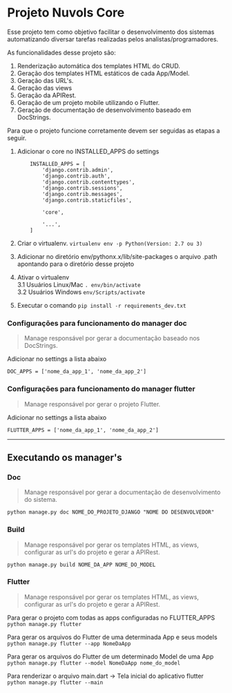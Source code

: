 Projeto Nuvols Core
==================================

Esse projeto tem como objetivo facilitar o desenvolvimento dos sistemas automatizando diversar tarefas realizadas pelos analistas/programadores.  

As funcionalidades desse projeto são:

1) Renderização automática dos templates HTML do CRUD.  
2) Geração dos templates HTML estáticos de cada App/Model.  
3) Geração das URL's.
4) Geração das views  
5) Geração da APIRest.  
6) Geração de um projeto mobile utilizando o Flutter.  
7) Geração de documentação de desenvolvimento baseado em DocStrings.  

Para que o projeto funcione corretamente devem ser seguidas as etapas a seguir.


1. Adicionar o core no INSTALLED_APPS do settings
    ```
        INSTALLED_APPS = [
            'django.contrib.admin',
            'django.contrib.auth',
            'django.contrib.contenttypes',
            'django.contrib.sessions',
            'django.contrib.messages',
            'django.contrib.staticfiles',  
        
            'core',  
        
            '...',
        ]
    ```

2. Criar o virtualenv. `virtualenv env -p Python(Version: 2.7 ou 3)`  
3. Adicionar no diretório env/pythonx.x/lib/site-packages o arquivo .path apontando para o diretório desse projeto  
4. Ativar o virtualenv  
    3.1 Usuários Linux/Mac `. env/bin/activate`  
    3.2 Usuários Windows `env/Scripts/activate`  
5. Executar o comando `pip install -r requirements_dev.txt`

 
### Configurações para funcionamento do manager doc  
> Manage responsável por gerar a documentação baseado nos DocStrings.  

Adicionar no settings a lista abaixo  

```DOC_APPS = ['nome_da_app_1', 'nome_da_app_2']```

### Configurações para funcionamento do manager flutter  
> Manage responsável por gerar o projeto Flutter.

Adicionar no settings a lista abaixo

```FLUTTER_APPS = ['nome_da_app_1', 'nome_da_app_2']```

__________

## Executando os manager's  

### Doc  
> Manage responsável por gerar a documentação de desenvolvimento do sistema.

```python manage.py doc NOME_DO_PROJETO_DJANGO "NOME DO DESENVOLVEDOR"```

### Build
> Manage responsável por gerar os templates HTML, as views, configurar  as url's do projeto e gerar a APIRest. 

```python manage.py build NOME_DA_APP NOME_DO_MODEL```


### Flutter
> Manage responsável por gerar os templates HTML, as views, configurar  as url's do projeto e gerar a APIRest. 

Para gerar o projeto com todas as apps configuradas no FLUTTER_APPS  
```python manage.py flutter```

Para gerar os arquivos do Flutter de uma determinada App e seus models  
```python manage.py flutter --app NomeDaApp```

Para gerar os arquivos do Flutter de um determinado Model de uma App  
```python manage.py flutter --model NomeDaApp nome_do_model```

Para renderizar o arquivo main.dart -> Tela inicial do aplicativo flutter  
```python manage.py flutter --main```
